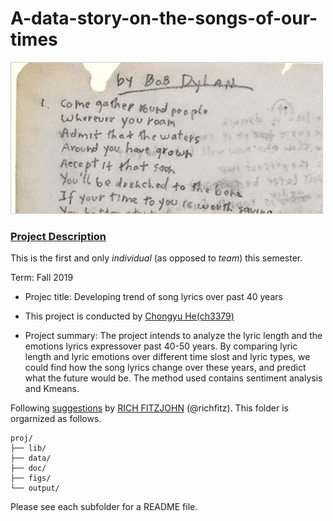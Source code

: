# A-data-story-on-the-songs-of-our-times

<img src="figs/title1.jpeg" width="500">

### [Project Description](doc/)
This is the first and only *individual* (as opposed to *team*) this semester. 

Term: Fall 2019

+ Projec title: Developing trend of song lyrics over past 40 years
+ This project is conducted by [Chongyu He(ch3379)](doc/)

+ Project summary: The project intends to analyze the lyric length and the emotions lyrics expressover past 40-50 years. By comparing lyric length and lyric emotions over different time slost and lyric types, we could find how the song lyrics change over these years, and predict what the future would be. The method used contains sentiment analysis and Kmeans.

Following [suggestions](http://nicercode.github.io/blog/2013-04-05-projects/) by [RICH FITZJOHN](http://nicercode.github.io/about/#Team) (@richfitz). This folder is orgarnized as follows.

```
proj/
├── lib/
├── data/
├── doc/
├── figs/
└── output/
```

Please see each subfolder for a README file.
